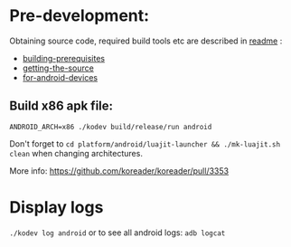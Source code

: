 # Pre-development:
Obtaining source code, required build tools etc are described in [readme](https://github.com/koreader/koreader/blob/master/README.md) :

* [building-prerequisites](https://github.com/koreader/koreader/blob/master/README.md#building-prerequisites)
* [getting-the-source](https://github.com/koreader/koreader/blob/master/README.md#getting-the-source)
* [for-android-devices](https://github.com/koreader/koreader/blob/master/README.md#for-android-devices)

## Build x86 apk file:
`ANDROID_ARCH=x86 ./kodev build/release/run android`

Don't forget to `cd platform/android/luajit-launcher && ./mk-luajit.sh clean` when changing architectures.

More info: https://github.com/koreader/koreader/pull/3353


# Display logs
`./kodev log android`
or to see all android logs:
`adb logcat`


